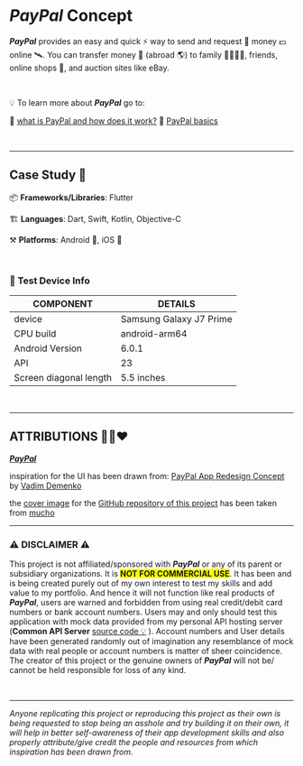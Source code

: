 # *PayPal* Concept 



***PayPal*** provides an easy and quick ⚡ way to send and request 📨 money 💵 online 🛰️. You can transfer money 💸 (abroad 🌎) to family 👨‍👩‍👧‍👦, friends, online shops 🛒, and auction sites like eBay.





<br>

💡 To learn more about ***PayPal*** go to:

  🔗 [what is PayPal and how does it work?](https://www.paypal.com/be/smarthelp/article/what-is-paypal-and-how-does-it-work-faq1655 "what is PayPal and how does it work?")
  🔗 [PayPal basics](https://www.paypal.com/ca/smarthelp/topic/PAYPAL_BASICS2 "basics of PayPal")



<br>

---

## Case Study 📑



  📦 **Frameworks/Libraries**: Flutter

  🏗 **Languages**: Dart, Swift, Kotlin, Objective-C

  ⚒ **Platforms**: Android 🤖, iOS 🍎



<br>

### 📱 Test Device Info

| COMPONENT              | DETAILS                 |
| ---------------------- | ----------------------- |
| device                 | Samsung Galaxy J7 Prime |
| CPU build              | android-arm64           |
| Android Version        | 6.0.1                   |
| API                    | 23                      |
| Screen diagonal length | 5.5 inches              |



<br>

---



## ATTRIBUTIONS 🙏🏻❤

  [***PayPal***](http://www.paypal.com/)

  inspiration for the UI has been drawn from: [PayPal App Redesign Concept](https://dribbble.com/shots/14114443-PayPal-App-Redesign-Conept) by [Vadim Demenko](https://dribbble.com/vdemenko)

  the [cover image](https://wearemucho.com/project/paypal-illustration/) for the [GitHub repository of this project](https://github.com/brownboycodes/Paypal-Concept-Flutter) has been taken from [mucho](https://wearemucho.com/)





---



### ⚠ DISCLAIMER ⚠

This project is not affiliated/sponsored with ***PayPal*** or any of its parent or subsidiary organizations. It is <span style="background-color: #FFFF00">**NOT FOR COMMERCIAL USE**</span>. It has been and is being created purely out of my own interest to test my skills and add value to my portfolio. And hence it will not function like real products of ***PayPal***, users are warned and forbidden from using real credit/debit card numbers or bank account numbers. Users may and only should test this application with mock data provided from my personal API hosting server (**Common API Server** [source code 💡](https://github.com/brownboycodes/common-api-server) ). Account numbers and User details have been generated randomly out of imagination any resemblance of mock data with real people or account numbers is matter of sheer coincidence. The creator of this project or the genuine owners of ***PayPal*** will not be/ cannot be held responsible for loss of any kind.



<br>



---

*Anyone replicating this project or reproducing this project as their own is being requested to stop being an asshole and try building it on their own, it will help in better self-awareness of their app development skills and also properly attribute/give credit the people and resources from which inspiration has been drawn from.*
